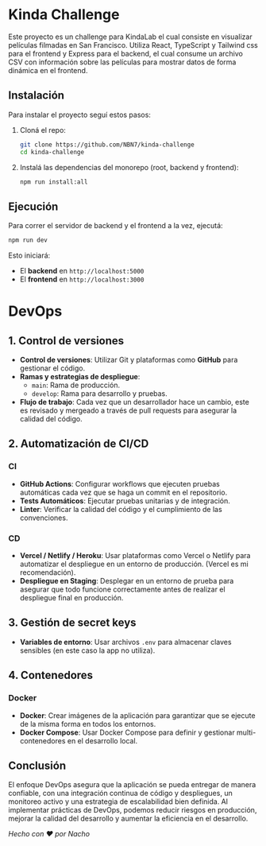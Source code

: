# Kinda Challenge

Este proyecto es un challenge para KindaLab el cual consiste en visualizar películas filmadas en San Francisco. Utiliza React, TypeScript y Tailwind css para el frontend y Express para el backend, el cual consume un archivo CSV con información sobre las películas para mostrar datos de forma dinámica en el frontend.

## Instalación

Para instalar el proyecto seguí estos pasos:

1. Cloná el repo:

   ```sh
   git clone https://github.com/NBN7/kinda-challenge
   cd kinda-challenge
   ```

2. Instalá las dependencias del monorepo (root, backend y frontend):
   ```sh
   npm run install:all
   ```

## Ejecución

Para correr el servidor de backend y el frontend a la vez, ejecutá:

```sh
npm run dev
```

Esto iniciará:

- El **backend** en `http://localhost:5000`
- El **frontend** en `http://localhost:3000`

# DevOps

## 1. **Control de versiones**

- **Control de versiones**: Utilizar Git y plataformas como **GitHub** para gestionar el código.
- **Ramas y estrategias de despliegue**:
  - `main`: Rama de producción.
  - `develop`: Rama para desarrollo y pruebas.
- **Flujo de trabajo**: Cada vez que un desarrollador hace un cambio, este es revisado y mergeado a través de pull requests para asegurar la calidad del código.

## 2. **Automatización de CI/CD**

### CI

- **GitHub Actions**: Configurar workflows que ejecuten pruebas automáticas cada vez que se haga un commit en el repositorio.
- **Tests Automáticos**: Ejecutar pruebas unitarias y de integración.
- **Linter**: Verificar la calidad del código y el cumplimiento de las convenciones.

### CD

- **Vercel / Netlify / Heroku**: Usar plataformas como Vercel o Netlify para automatizar el despliegue en un entorno de producción. (Vercel es mi recomendación).
- **Despliegue en Staging**: Desplegar en un entorno de prueba para asegurar que todo funcione correctamente antes de realizar el despliegue final en producción.

## 3. **Gestión de secret keys**

- **Variables de entorno**: Usar archivos `.env` para almacenar claves sensibles (en este caso la app no utiliza).

## 4. **Contenedores**

### Docker

- **Docker**: Crear imágenes de la aplicación para garantizar que se ejecute de la misma forma en todos los entornos.
- **Docker Compose**: Usar Docker Compose para definir y gestionar multi-contenedores en el desarrollo local.

## Conclusión

El enfoque DevOps asegura que la aplicación se pueda entregar de manera confiable, con una integración continua de código y despliegues, un monitoreo activo y una estrategia de escalabilidad bien definida. Al implementar prácticas de DevOps, podemos reducir riesgos en producción, mejorar la calidad del desarrollo y aumentar la eficiencia en el desarrollo.

_Hecho con ❤️ por Nacho_
